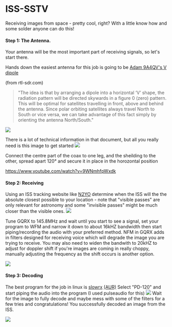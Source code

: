 # ISS-SSTV
Receiving images from space - pretty cool, right? 
With a little know how and some solder anyone can do this!

#### Step 1: The Antenna.
Your antenna will be the most important part of receiving signals, so let's start there. 

Hands down the easiest antenna for this job is going to be [Adam 9A4QV's V dipole](https://www.dropbox.com/s/6fpfn2p9filc9ol/DIY%20137MHz%20WX-sat%20V-dipole%20antenna.pdf?dl=0) 

(from rtl-sdr.com) 
>"The idea is that by arranging a dipole into a horizontal ‘V’ shape, the radiation pattern will be directed skywards in a figure 0 (zero) pattern. This will be optimal for satellites travelling in front, above and behind the antenna. Since polar orbiting satellites always travel North to South or vice versa, we can take advantage of this fact simply by orienting the antenna North/South."

<img src=https://upload.wikimedia.org/wikipedia/commons/d/dd/Dipole_receiving_antenna_animation_6_800x394x150ms.gif>

There is a lot of technical information in that document, but all you really need is this image to get started <img src=https://www.rtl-sdr.com/wp-content/uploads/2017/03/adams_V-dipole-500x375.png>

Connect the centre part of the coax to one leg, and the sheilding to the other, spread apart 120° and secure it in place in the horozontal position 

https://www.youtube.com/watch?v=9WNmhfpWxdk

#### Step 2: Receiving

Using an ISS tracking website like [N2YO](http://www.n2yo.com/?s=25544) determine when the ISS will the the absolute closest possible to your location - note that "visible passes" are only relevant for astronomy and some "invisible passes" might be much closer than the visible ones. 
<img src=https://i.imgur.com/iWO8j5U.png>

Tune GQRX to 145.8MHz and wait until you start to see a signal, set your program to WFM and narrow it down to about 16kHZ bandwidth then start piping/recording the audio with your preferred method. NFM in GQRX adds in filters designed for receiving voice which will degrade the image you are trying to receive. You may also need to widen the bandwith to 20kHZ to adjust for doppler shift if you're images are coming in really choppy, manually adjusting the frequency as the shift occurs is another option.

<img src=https://i.imgur.com/0nWsfoB.png>

#### Step 3: Decoding

The best program for the job in linux is [slowrx](https://github.com/windytan/slowrx) [(AUR)](https://aur.archlinux.org/packages/slowrx-git/) Select "PD-120" and start piping the audio into the program (I used pulseaudio for this)
<img src=https://i.imgur.com/6NncNWM.jpg> 
Wait for the image to fully decode and maybe mess with some of the filters for a few tries and congratulations! You successfully decoded an image from the ISS.

<img src= https://i.imgur.com/MG2QOA4.jpg>
